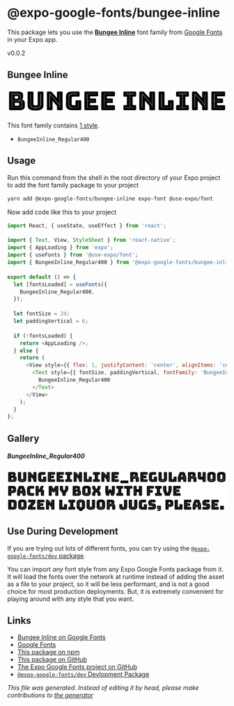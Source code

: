 # @expo-google-fonts/bungee-inline

This package lets you use the [**Bungee Inline**](https://fonts.google.com/specimen/Bungee+Inline) font family from [Google Fonts](https://fonts.google.com/) in your Expo app.

v0.0.2

## Bungee Inline

![Bungee Inline](./font-family.png)

This font family contains [1 style](#gallery).

- `BungeeInline_Regular400`

## Usage

Run this command from the shell in the root directory of your Expo project to add the font family package to your project
```sh
yarn add @expo-google-fonts/bungee-inline expo-font @use-expo/font
```

Now add code like this to your project
```js
import React, { useState, useEffect } from 'react';

import { Text, View, StyleSheet } from 'react-native';
import { AppLoading } from 'expo';
import { useFonts } from '@use-expo/font';
import { BungeeInline_Regular400 } from '@expo-google-fonts/bungee-inline';

export default () => {
  let [fontsLoaded] = useFonts({
    BungeeInline_Regular400,
  });

  let fontSize = 24;
  let paddingVertical = 6;

  if (!fontsLoaded) {
    return <AppLoading />;
  } else {
    return (
      <View style={{ flex: 1, justifyContent: 'center', alignItems: 'center' }}>
        <Text style={{ fontSize, paddingVertical, fontFamily: 'BungeeInline_Regular400' }}>
          BungeeInline_Regular400
        </Text>
      </View>
    );
  }
};

```

## Gallery

##### BungeeInline_Regular400
![BungeeInline_Regular400](./c34108c66136e4485dbe7f75f62e6d782066911952901a3b1657b8d37d5bf414.ttf.png)


## Use During Development

If you are trying out lots of different fonts, you can try using the [`@expo-google-fonts/dev` package](https://www.npmjs.com/package/@expo-google-fonts/dev).

You can import *any* font style from any Expo Google Fonts package from it. It will load the fonts
over the network at runtime instead of adding the asset as a file to your project, so it will be 
less performant, and is not a good choice for most production deployments. But, it is extremely convenient
for playing around with any style that you want.

## Links

- [Bungee Inline on Google Fonts](https://fonts.google.com/specimen/Bungee+Inline)
- [Google Fonts](https://fonts.google.com/)
- [This package on npm](https://www.npmjs.com/package/@expo-google-fonts/bungee-inline)
- [This package on GitHub](https://github.com/expo/google-fonts/tree/master/font-packages/bungee-inline)
- [The Expo Google Fonts project on GitHub](https://github.com/expo/google-fonts)
- [`@expo-google-fonts/dev` Devlopment Package](https://github.com/expo/google-fonts/tree/master/font-packages/dev)


*This file was generated. Instead of editing it by head, please make contributions to [the generator](https://github.com/expo/google-fonts/tree/master/packages/generator)*
